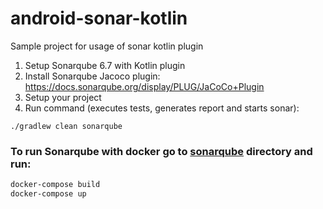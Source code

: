 # android-sonar-kotlin
Sample project for usage of sonar kotlin plugin

1. Setup Sonarqube 6.7 with Kotlin plugin
2. Install Sonarqube Jacoco plugin: https://docs.sonarqube.org/display/PLUG/JaCoCo+Plugin
2. Setup your project
3. Run command (executes tests, generates report and starts sonar):
```
./gradlew clean sonarqube
``` 

### To run Sonarqube with docker go to [sonarqube](sonarqube) directory and run:

```bash
docker-compose build
docker-compose up
```